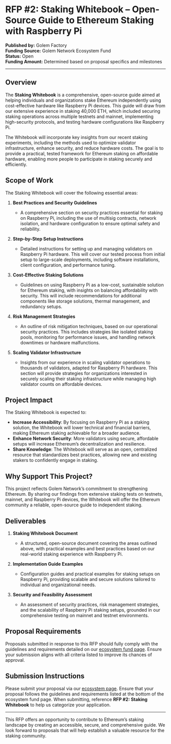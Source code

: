 # RFP #2: Staking Whitebook – Open-Source Guide to Ethereum Staking with Raspberry Pi

**Published by:** Golem Factory  
**Funding Source:** Golem Network Ecosystem Fund  
**Status:** Open  
**Funding Amount:** Determined based on proposal specifics and milestones  

---

## Overview

The **Staking Whitebook** is a comprehensive, open-source guide aimed at helping individuals and organizations stake Ethereum independently using cost-effective hardware like Raspberry Pi devices. This guide will draw from our extensive experience in staking 40,000 ETH, which included securing staking operations across multiple testnets and mainnet, implementing high-security protocols, and testing hardware configurations like Raspberry Pi.

The Whitebook will incorporate key insights from our recent staking experiments, including the methods used to optimize validator infrastructure, enhance security, and reduce hardware costs. The goal is to provide a practical, tested framework for Ethereum staking on affordable hardware, enabling more people to participate in staking securely and efficiently.

## Scope of Work

The Staking Whitebook will cover the following essential areas:

1. **Best Practices and Security Guidelines**  
   - A comprehensive section on security practices essential for staking on Raspberry Pi, including the use of multisig contracts, network isolation, and hardware configuration to ensure optimal safety and reliability.

2. **Step-by-Step Setup Instructions**  
   - Detailed instructions for setting up and managing validators on Raspberry Pi hardware. This will cover our tested process from initial setup to large-scale deployments, including software installations, client configuration, and performance tuning.

3. **Cost-Effective Staking Solutions**  
   - Guidelines on using Raspberry Pi as a low-cost, sustainable solution for Ethereum staking, with insights on balancing affordability with security. This will include recommendations for additional components like storage solutions, thermal management, and redundancy setups.

4. **Risk Management Strategies**  
   - An outline of risk mitigation techniques, based on our operational security practices. This includes strategies like isolated staking pools, monitoring for performance issues, and handling network downtimes or hardware malfunctions.

5. **Scaling Validator Infrastructure**  
   - Insights from our experience in scaling validator operations to thousands of validators, adapted for Raspberry Pi hardware. This section will provide strategies for organizations interested in securely scaling their staking infrastructure while managing high validator counts on affordable devices.

## Project Impact

The Staking Whitebook is expected to:

- **Increase Accessibility**: By focusing on Raspberry Pi as a staking solution, the Whitebook will lower technical and financial barriers, making Ethereum staking achievable for a broader audience.
- **Enhance Network Security**: More validators using secure, affordable setups will increase Ethereum’s decentralization and resilience.
- **Share Knowledge**: The Whitebook will serve as an open, centralized resource that standardizes best practices, allowing new and existing stakers to confidently engage in staking.


## Why Support This Project?

This project reflects Golem Network’s commitment to strengthening Ethereum. By sharing our findings from extensive staking tests on testnets, mainnet, and Raspberry Pi devices, the Whitebook will offer the Ethereum community a reliable, open-source guide to independent staking.


## Deliverables

1. **Staking Whitebook Document**  
   - A structured, open-source document covering the areas outlined above, with practical examples and best practices based on our real-world staking experience with Raspberry Pi.

2. **Implementation Guide Examples**  
   - Configuration guides and practical examples for staking setups on Raspberry Pi, providing scalable and secure solutions tailored to individual and organizational needs.

3. **Security and Feasibility Assessment**  
   - An assessment of security practices, risk management strategies, and the scalability of Raspberry Pi staking setups, grounded in our comprehensive testing on mainnet and testnet environments.

## Proposal Requirements

Proposals submitted in response to this RFP should fully comply with the guidelines and requirements detailed on our [ecosystem fund page](https://ecosystem.golem.network/). Ensure your submission aligns with all criteria listed to improve its chances of approval.

## Submission Instructions

Please submit your proposal via our [ecosystem page](https://ecosystem.golem.network/). Ensure that your proposal follows the guidelines and requirements listed at the bottom of the ecosystem fund page. When submitting, reference **RFP #2: Staking Whitebook** to help us categorize your application.

---

This RFP offers an opportunity to contribute to Ethereum’s staking landscape by creating an accessible, secure, and comprehensive guide. We look forward to proposals that will help establish a valuable resource for the staking community.
